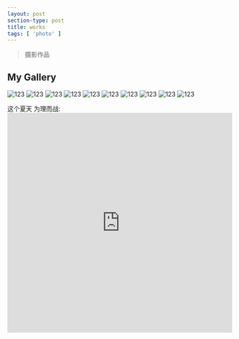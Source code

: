 ```yaml
---
layout: post
section-type: post
title: works
tags: [ 'photo' ]
---
```

>摄影作品

## My Gallery 

![123](/img/posts/2/1.jpg)
![123](/img/posts/2/2.jpg)
![123](/img/posts/2/3.jpg)
![123](/img/posts/2/4.jpg)
![123](/img/posts/2/5.jpg)
![123](/img/posts/2/6.jpg)
![123](/img/posts/2/7.jpg)
![123](/img/posts/2/8.jpg)
![123](/img/posts/2/9.jpg)
![123](/img/posts/2/10.jpg)

这个夏天 为理而战: <iframe height=498 width=510 src="http://player.youku.com/embed/XMTQ4OTY2MzM4MA==" frameborder=0 allowfullscreen></iframe>

